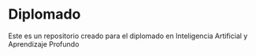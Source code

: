 # Diplomado
Este es un repositorio creado para el diplomado en Inteligencia Artificial y Aprendizaje Profundo
